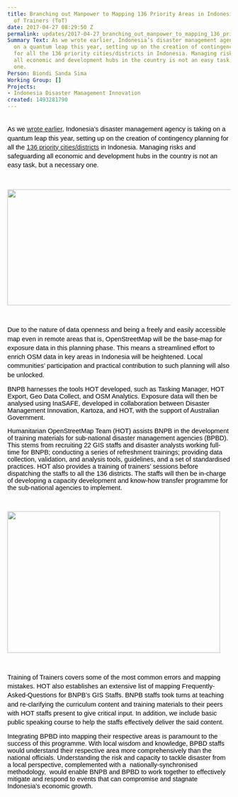 ```yaml
---
title: Branching out Manpower to Mapping 136 Priority Areas in Indonesia through Training
  of Trainers (ToT)
date: 2017-04-27 08:29:50 Z
permalink: updates/2017-04-27_branching_out_manpower_to_mapping_136_priority_areas_in_indonesia_through_traini
Summary Text: As we wrote earlier, Indonesia’s disaster management agency is taking
  on a quantum leap this year, setting up on the creation of contingency planning
  for all the 136 priority cities/districts in Indonesia. Managing risks and safeguarding
  all economic and development hubs in the country is not an easy task, but a necessary
  one.
Person: Biondi Sanda Sima
Working Group: []
Projects:
- Indonesia Disaster Management Innovation
created: 1493281790
---
```


<p style="line-height: 1.38; margin-top: 0pt; margin-bottom: 0pt; text-align: center;" dir="ltr">&nbsp;</p><p style="line-height: 1.38; margin-top: 0pt; margin-bottom: 0pt;" dir="ltr"><span style="font-size: 11pt; font-family: Arial; color: #000000; background-color: transparent; font-weight: 400; font-style: normal; font-variant: normal; text-decoration: none; vertical-align: baseline; white-space: pre-wrap;">As we <a href="https://openstreetmap.id/bnpb-manfaatkan-tasking-manager-osm-untuk-pengumpulan-data-infrastruktur-di-136-kabupatenkota/" target="_blank">wrote earlier</a>, Indonesia’s disaster management agency is taking on a quantum leap this year, setting up on the creation of contingency planning for all the <a href="https://uswatunkh21.carto.com/viz/539663b2-2001-11e7-9794-0e98b61680bf/public_map" target="_blank">136 priority cities/districts</a> in Indonesia. Managing risks and safeguarding all economic and development hubs in the country is not an easy task, but a necessary one.</span></p><p><strong style="font-weight: normal;">&nbsp;</strong></p><p style="line-height: 1.38; margin-top: 0pt; margin-bottom: 0pt;" dir="ltr"><span style="font-size: 11pt; font-family: Arial; color: #000000; background-color: transparent; font-weight: 400; font-style: normal; font-variant: normal; text-decoration: none; vertical-align: baseline; white-space: pre-wrap;"><img style="border: none; transform: rotate(0.00rad); -webkit-transform: rotate(0.00rad);" src="https://lh3.googleusercontent.com/IpJSTKJtQF0xlanl8IK8MZzLWwR3oe83wveyvkjJ1H-kleIJ3RZg7Ztb_VSL0VnEkluiMpTJ97qhXbWrV5NNSdNqd_GhV84l3aQTXDIHJff0YsUmnLu2XHTdi3CF1diCo3M2i6jL" alt="" width="624" height="261"></span></p><p><strong style="font-weight: normal;">&nbsp;</strong></p><p style="line-height: 1.38; margin-top: 0pt; margin-bottom: 0pt;" dir="ltr"><span style="font-size: 11pt; font-family: Arial; color: #000000; background-color: transparent; font-weight: 400; font-style: normal; font-variant: normal; text-decoration: none; vertical-align: baseline; white-space: pre-wrap;">Due to the nature of data openness and being a freely and easily accessible map even in remote areas that is, OpenStreetMap will be the base-map for exposure data in this planning phase. This means a streamlined effort to enrich OSM data in key areas in Indonesia will be heightened. Local communities’ participation and practical contribution to such planning will also be unlocked.</span></p><p><span style="font-size: 11pt; font-family: Arial; color: #000000; background-color: transparent; font-weight: 400; font-style: normal; font-variant: normal; text-decoration: none; vertical-align: baseline; white-space: pre-wrap;">BNPB harnesses the tools HOT developed, such as Tasking Manager, HOT Export, Geo Data Collect, and OSM Analytics. Exposure data will then be analysed using InaSAFE, developed in collaboration between Disaster Management Innovation, Kartoza, and HOT, with the support of Australian Government. </span></p><p><span style="font-size: 11pt; font-family: Arial; color: #000000; background-color: transparent; font-weight: 400; font-style: normal; font-variant: normal; text-decoration: none; vertical-align: baseline; white-space: pre-wrap;">Humanitarian OpenStreetMap Team (HOT) assists BNPB in the development of training materials for sub-national disaster management agencies (BPBD). This stems from recruiting 22 GIS staffs and disaster analysts working full-time for BNPB; conducting a series of refreshment trainings; providing data collection, validation, and analysis tools, guidelines, and a set of standardised practices. HOT also provides a training of trainers’ sessions before dispatching the staffs to all the 136 districts. The staffs will then be in-charge of developing a capacity development and know-how transfer programme for the sub-national agencies to implement.</span></p><p><strong style="font-weight: normal;">&nbsp;</strong></p><p style="line-height: 1.38; margin-top: 0pt; margin-bottom: 0pt;" dir="ltr"><img class="image-large" src="/sites/default/files/styles/large/public/17880152_1728450354113679_6836050245446849851_o.jpg?itok=1JG6qDMr" alt="" width="480" height="319"></p><p><strong style="font-weight: normal;">&nbsp;</strong></p><p style="line-height: 1.38; margin-top: 0pt; margin-bottom: 0pt;" dir="ltr"><span style="font-size: 11pt; font-family: Arial; color: #000000; background-color: transparent; font-weight: 400; font-style: normal; font-variant: normal; text-decoration: none; vertical-align: baseline; white-space: pre-wrap;">Training of Trainers covers some of the most common errors and mapping mistakes. HOT also establishes an extensive list of mapping Frequently-Asked-Questions for BNPB’s GIS Staffs. BNPB staffs took turns at teaching and re-clarifying the curriculum content and training materials to their peers with HOT staffs present to give critical input. In addition, we include basic public speaking course to help the staffs effectively deliver the said content.</span></p><p><span style="font-size: 11pt; font-family: Arial; color: #000000; background-color: transparent; font-weight: 400; font-style: normal; font-variant: normal; text-decoration: none; vertical-align: baseline; white-space: pre-wrap;">Integrating BPBD into mapping their respective areas is paramount to the success of this programme. With local wisdom and knowledge, BPBD staffs would understand their respective area more comprehensively than the national officials. Understanding the risk and capacity to tackle disaster from a local perspective, complemented with a &nbsp;nationally-synchronised methodology, &nbsp;would enable BNPB and BPBD to work together to effectively mitigate and respond to events that can compromise and stagnate Indonesia’s economic growth.</span></p><p><br><br></p>
